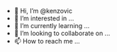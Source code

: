 - 👋 Hi, I’m @kenzovic
- 👀 I’m interested in ...
- 🌱 I’m currently learning ...
- 💞️ I’m looking to collaborate on ...
- 📫 How to reach me ...

<!---
kenzovic/kenzovic is a ✨ special ✨ repository because its `README.md` (this file) appears on your GitHub profile.
You can click the Preview link to take a look at your changes.
--->

